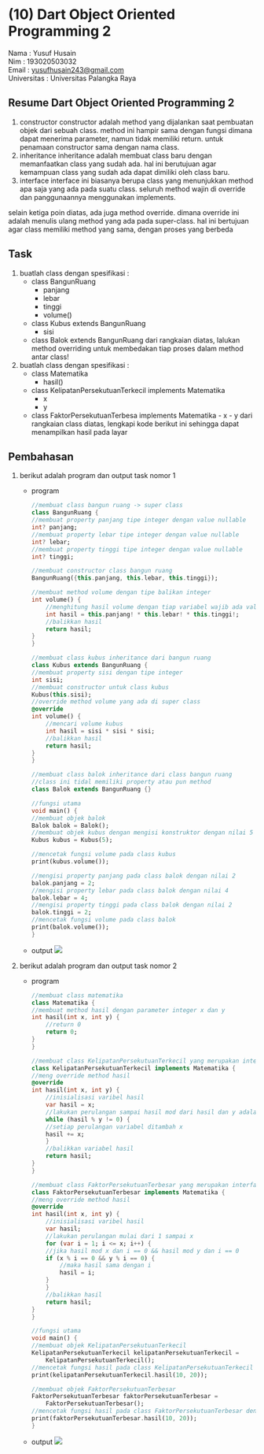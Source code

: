 # (10) Dart Object Oriented Programming 2

Nama : Yusuf Husain <br>
Nim : 193020503032 <br>
Email : yusufhusain243@gmail.com <br>
Universitas : Universitas Palangka Raya

## Resume Dart Object Oriented Programming 2

1. constructor
   constructor adalah method yang dijalankan saat pembuatan objek dari sebuah class. method ini hampir sama dengan fungsi dimana dapat menerima parameter, namun tidak memiliki return. untuk penamaan constructor sama dengan nama class.
2. inheritance
   inheritance adalah membuat class baru dengan memanfaatkan class yang sudah ada. hal ini berutujuan agar kemampuan class yang sudah ada dapat dimiliki oleh class baru.
3. interface
   interface ini biasanya berupa class yang menunjukkan method apa saja yang ada pada suatu class. seluruh method wajin di override dan panggunaannya menggunakan implements.

selain ketiga poin diatas, ada juga method override. dimana override ini adalah menulis ulang method yang ada pada super-class. hal ini bertujuan agar class memiliki method yang sama, dengan proses yang berbeda

## Task

1. buatlah class dengan spesifikasi :
   - class BangunRuang
     - panjang
     - lebar
     - tinggi
     - volume()
   - class Kubus extends BangunRuang
     - sisi
   - class Balok extends BangunRuang
     dari rangkaian diatas, lalukan method overriding untuk membedakan tiap proses dalam method antar class!
2. buatlah class dengan spesifikasi :
   - class Matematika
     - hasil()
   - class KelipatanPersekutuanTerkecil implements Matematika
     - x
     - y
   - class FaktorPersekutuanTerbesa implements Matematika - x - y
     dari rangkaian class diatas, lengkapi kode berikut ini sehingga dapat menampilkan hasil pada layar

## Pembahasan

1. berikut adalah program dan output task nomor 1

   - program

     ```dart
     //membuat class bangun ruang -> super class
     class BangunRuang {
     //membuat property panjang tipe integer dengan value nullable
     int? panjang;
     //membuat property lebar tipe integer dengan value nullable
     int? lebar;
     //membuat property tinggi tipe integer dengan value nullable
     int? tinggi;

     //membuat constructor class bangun ruang
     BangunRuang({this.panjang, this.lebar, this.tinggi});

     //membuat method volume dengan tipe balikan integer
     int volume() {
         //menghitung hasil volume dengan tiap variabel wajib ada value dengan cara menambahkan tanda seru
         int hasil = this.panjang! * this.lebar! * this.tinggi!;
         //balikkan hasil
         return hasil;
     }
     }

     //membuat class kubus inheritance dari bangun ruang
     class Kubus extends BangunRuang {
     //membuat property sisi dengan tipe integer
     int sisi;
     //membuat constructor untuk class kubus
     Kubus(this.sisi);
     //override method volume yang ada di super class
     @override
     int volume() {
         //mencari volume kubus
         int hasil = sisi * sisi * sisi;
         //balikkan hasil
         return hasil;
     }
     }

     //membuat class balok inheritance dari class bangun ruang
     //class ini tidal memiliki property atau pun method
     class Balok extends BangunRuang {}

     //fungsi utama
     void main() {
     //membuat objek balok
     Balok balok = Balok();
     //membuat objek kubus dengan mengisi konstruktor dengan nilai 5
     Kubus kubus = Kubus(5);

     //mencetak fungsi volume pada class kubus
     print(kubus.volume());

     //mengisi property panjang pada class balok dengan nilai 2
     balok.panjang = 2;
     //mengisi property lebar pada class balok dengan nilai 4
     balok.lebar = 4;
     //mengisi property tinggi pada class balok dengan nilai 2
     balok.tinggi = 2;
     //mencetak fungsi volume pada class balok
     print(balok.volume());
     }
     ```

   - output
     ![](https://user-images.githubusercontent.com/74952343/156875096-aac0cf6e-fc0c-4bd2-ba37-9b3508c800a2.jpeg)

2. berikut adalah program dan output task nomor 2

   - program

     ```dart
     //membuat class matematika
     class Matematika {
     //membuat method hasil dengan parameter integer x dan y
     int hasil(int x, int y) {
         //return 0
         return 0;
     }
     }

     //membuat class KelipatanPersekutuanTerkecil yang merupakan interface dari class matematika
     class KelipatanPersekutuanTerkecil implements Matematika {
     //meng override method hasil
     @override
     int hasil(int x, int y) {
         //inisialisasi varibel hasil
         var hasil = x;
         //lakukan perulangan sampai hasil mod dari hasil dan y adalah 0
         while (hasil % y != 0) {
         //setiap perulangan variabel ditambah x
         hasil += x;
         }
         //balikkan variabel hasil
         return hasil;
     }
     }

     //membuat class FaktorPersekutuanTerbesar yang merupakan interface dari class matematika
     class FaktorPersekutuanTerbesar implements Matematika {
     //meng override method hasil
     @override
     int hasil(int x, int y) {
         //inisialisasi varibel hasil
         var hasil;
         //lakukan perulangan mulai dari 1 sampai x
         for (var i = 1; i <= x; i++) {
         //jika hasil mod x dan i == 0 && hasil mod y dan i == 0
         if (x % i == 0 && y % i == 0) {
             //maka hasil sama dengan i
             hasil = i;
         }
         }
         //balikkan hasil
         return hasil;
     }
     }

     //fungsi utama
     void main() {
     //membuat objek KelipatanPersekutuanTerkecil
     KelipatanPersekutuanTerkecil kelipatanPersekutuanTerkecil =
         KelipatanPersekutuanTerkecil();
     //mencetak fungsi hasil pada class KelipatanPersekutuanTerkecil dengan parameter 10 dan 20
     print(kelipatanPersekutuanTerkecil.hasil(10, 20));

     //membuat objek FaktorPersekutuanTerbesar
     FaktorPersekutuanTerbesar faktorPersekutuanTerbesar =
         FaktorPersekutuanTerbesar();
     //mencetak fungsi hasil pada class FaktorPersekutuanTerbesar dengan parameter 10 dan 20
     print(faktorPersekutuanTerbesar.hasil(10, 20));
     }

     ```

   - output
   ![](https://user-images.githubusercontent.com/74952343/156875096-aac0cf6e-fc0c-4bd2-ba37-9b3508c800a2.jpeg)

